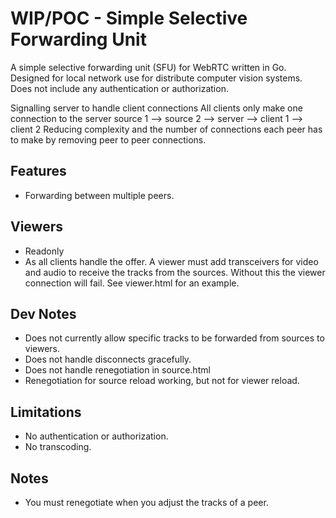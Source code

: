 # WIP/POC - Simple Selective Forwarding Unit

A simple selective forwarding unit (SFU) for WebRTC written in Go.
Designed for local network use for distribute computer vision systems.
Does not include any authentication or authorization.


Signalling server to handle client connections
All clients only make one connection to the server
source 1 -->
source 2 --> server --> client 1
                    --> client 2
Reducing complexity and the number of connections each peer has to make by removing peer to peer connections.
 

## Features

- Forwarding between multiple peers.



## Viewers

- Readonly
- As all clients handle the offer. A viewer must add transceivers for video and audio to receive the tracks from the sources. Without this the viewer connection will fail. See viewer.html for an example.



## Dev Notes

- Does not currently allow specific tracks to be forwarded from sources to viewers.
- Does not handle disconnects gracefully.
- Does not handle renegotiation in source.html
- Renegotiation for source reload working, but not for viewer reload.

## Limitations

- No authentication or authorization.
- No transcoding.


## Notes

- You must renegotiate when you adjust the tracks of a peer.
